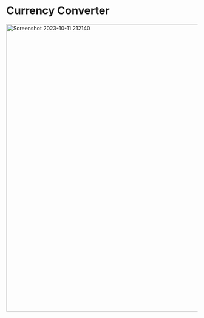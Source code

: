 # Currency Converter

<img width="757" alt="Screenshot 2023-10-11 212140" src="https://github.com/Sachinsh72/Currency-Converter/assets/91846348/41a7a14b-844b-4d83-af35-f296a6a1fa97">
